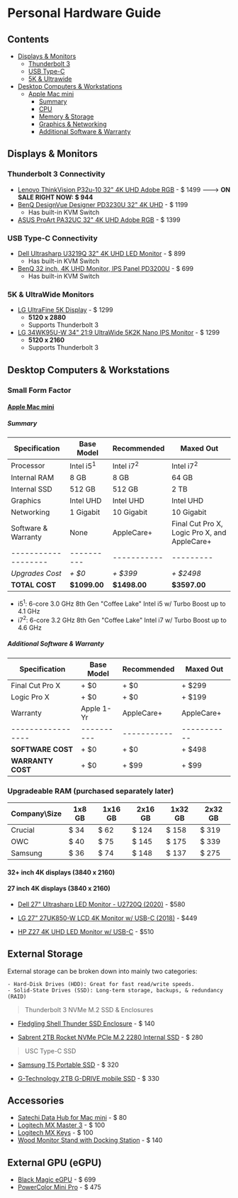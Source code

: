 # Personal Hardware Guide

## Contents

- [Displays & Monitors](#Displays--Monitors)
	- [Thunderbolt 3](#Thunderbolt-3-Connectivity)
	- [USB Type-C](#USB-Type-C-Connectivity)
	- [5K & Ultrawide](#5K--UltraWide-Monitors)
- [Desktop Computers & Workstations](#Desktop-Computers--Workstations)
	- [Apple Mac mini](#Apple-Mac-mini)
		- [Summary](#Summary)
		- [CPU](#CPU)
		- [Memory & Storage](#Memory--Storage)
		- [Graphics & Networking](#Graphics--Networking)
		- [Additional Software & Warranty](#Additional-Software--Warranty)

## Displays & Monitors

### Thunderbolt 3 Connectivity
- [Lenovo ThinkVision P32u-10 32" 4K UHD Adobe RGB](https://www.lenovo.com/us/en/accessories-and-monitors/P32u) - $ 1499 ---> **ON SALE RIGHT NOW: $ 944**
- [BenQ DesignVue Designer PD3230U 32" 4K UHD](https://www.benq.com/en-us/monitor/designer/pd3220u.html) - $ 1199
	- Has built-in KVM Switch
- [ASUS ProArt PA32UC 32" 4K UHD Adobe RGB](https://www.asus.com/us/Monitors/ProArt-PA32UC/) - $ 1399

### USB Type-C Connectivity
- [Dell Ultrasharp U3219Q 32" 4K UHD LED Monitor](https://www.dell.com/en-us/work/shop/dell-ultrasharp-32-4k-usb-c-monitor-u3219q/apd/210-aqzz/monitors-monitor-accessories) - $ 899
	- Has built-in KVM Switch
- [BenQ 32 inch, 4K UHD Monitor, IPS Panel PD3200U](https://www.amazon.com/BenQ-PD3200U-Designer-3840x2160-DualView/dp/B01MY142C0/ref=sr_1_1?dchild=1&keywords=BenQ+PD3200U&qid=1590721090&sr=8-1) - $ 699
	- Has built-in KVM Switch

### 5K & UltraWide Monitors
- [LG UltraFine 5K Display](https://www.apple.com/shop/product/HMUB2LL/A/lg-ultrafine-5k-display) - $ 1299
	- **5120 x 2880**
	- Supports Thunderbolt 3
- [LG 34WK95U-W 34" 21:9 UltraWide 5K2K Nano IPS Monitor](https://www.bhphotovideo.com/c/product/1382968-REG/lg_34wk95u_34_nano_ips.html/DFF/d10-v2-t1-xLG34WK95U) - $ 1299
	- **5120 x 2160**
	- Supports Thunderbolt 3



## Desktop Computers & Workstations

### Small Form Factor

#### [Apple Mac mini](https://www.apple.com/mac-mini/specs/)

##### Summary
Specification | Base Model | Recommended | Maxed Out
------------- | ---------- | ----------- | ---------
Processor |	Intel i5<sup>1</sup> | Intel i7<sup>2</sup> | Intel i7<sup>2</sup>
Internal RAM | 8 GB | 8 GB | 64 GB
Internal SSD | 512 GB | 512 GB | 2 TB 
Graphics | Intel UHD | Intel UHD | Intel UHD
Networking | 1 Gigabit | 10 Gigabit | 10 Gigabit
Software & Warranty | None | AppleCare+ | Final Cut Pro X, Logic Pro X, and AppleCare+
------------------- | ---------- | ----------- | ---------
*Upgrades Cost* | *+ $0* | *+ $399* | *+ $2498*
**TOTAL COST** | **$1099.00** | **$1498.00** | **$3597.00**

* i5<sup>1</sup>: 6-core 3.0 GHz 8th Gen "Coffee Lake" Intel i5 w/ Turbo Boost up to 4.1 GHz
* i7<sup>2</sup>: 6-core 3.2 GHz 8th Gen "Coffee Lake" Intel i7 w/ Turbo Boost up to 4.6 GHz



##### Additional Software & Warranty
Specification     | Base Model | Recommended | Maxed Out
----------------- | ---------- | ----------- | ---------
Final Cut Pro X   | + $0       | + $0        | + $299
Logic Pro X       | + $0       | + $0        | + $199
Warranty          | Apple 1-Yr | AppleCare+  | AppleCare+
----------------- | ---------- | ----------- | -----------
**SOFTWARE COST** | + $0       | + $0        | + $498
**WARRANTY COST** | + $0       | + $99       | + $99


### Upgradeable RAM (purchased separately later)

Company\Size | 1x8 GB | 1x16 GB | 2x16 GB | 1x32 GB | 2x32 GB
------------ | ------ | ------  | ------- | ------- | ------- 
Crucial      | $ 34   | $ 62    | $ 124   | $ 158   | $ 319
OWC          | $ 40   | $ 75    | $ 145   | $ 175   | $ 339
Samsung      | $ 36   | $ 74    | $ 148   | $ 137   | $ 275




#### 32+ inch 4K displays (3840 x 2160)

#### 27 inch 4K displays (3840 x 2160)

- [Dell 27" Ultrasharp LED Monitor - U2720Q (2020)](https://www.dell.com/en-us/work/shop/ultrasharp-27-4k-usb-c-monitor-u2720q/apd/210-avjv/monitors-monitor-accessories) - $580

- [LG 27” 27UK850-W LCD 4K Monitor w/ USB-C (2018)](https://www.amazon.com/gp/product/B078GVTD9N/ref=ox_sc_act_title_5?smid=ATVPDKIKX0DER&psc=1) - $449

- [HP Z27 4K UHD LED Monitor w/ USB-C](https://store.hp.com/us/en/pdp/hp-z27-27-inch-4k-uhd-display) - $510


## External Storage

External storage can be broken down into mainly two categories:
    
    - Hard-Disk Drives (HDD): Great for fast read/write speeds.
    - Solid-State Drives (SSD): Long-term storage, backups, & redundancy (RAID)

> Thunderbolt 3 NVMe M.2 SSD & Enclosures
- [Fledgling Shell Thunder SSD Enclosure](https://www.amazon.com/gp/product/B07QY9V2KM/ref=ox_sc_act_title_2?smid=A3MJNIGJ08V121&psc=1) - $ 140

- [Sabrent 2TB Rocket NVMe PCIe M.2 2280 Internal SSD](https://www.amazon.com/dp/B07MTQTNVR/ref=twister_B085GG5QDR?_encoding=UTF8&th=1) - $ 280

> USC Type-C SSD
- [Samsung T5 Portable SSD](https://www.amazon.com/Samsung-T5-Portable-SSD-MU-PA2T0B/dp/B073H4GPLQ/ref=sr_1_4?dchild=1&keywords=samsung+thunderbolt+3+ssd&qid=1590624310&s=electronics&sr=1-4) - $ 320

- [G-Technology 2TB G-DRIVE mobile SSD](https://www.amazon.com/G-Technology-0G06054-G-Drive-Portable-Storage/dp/B0765LJWFZ/ref=sr_1_2?dchild=1&keywords=G-Technology-0G06054-G-Drive-Portable-Storage&qid=1590624942&sr=8-2) - $ 330

## Accessories

- [Satechi Data Hub for Mac mini](https://satechi.net/products/type-c-aluminum-stand-hub-for-mac-mini) - $ 80
- [Logitech MX Master 3](https://www.logitech.com/en-us/product/mx-master-3) - $ 100
- [Logitech MX Keys](https://www.logitech.com/en-us/product/mx-keys-wireless-keyboard) - $ 100
- [Wood Monitor Stand with Docking Station](https://en.j5create.com/collections/monitor-stands/products/jct425) - $ 140

## External GPU (eGPU)

- [Black Magic eGPU](https://www.apple.com/shop/product/HM8Y2VC/A/blackmagic-egpu) - $ 699
- [PowerColor Mini Pro](https://www.amazon.com/PowerColor-Mini-RX570-eGPU-Thunderbolt3/dp/B07Q4R7GZR) - $ 475


